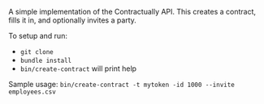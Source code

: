 A simple implementation of the Contractually API. This creates a contract, fills it in, and optionally invites a party.

To setup and run:
* `git clone`
* `bundle install`
* `bin/create-contract` will print help

Sample usage: 
`bin/create-contract -t mytoken -id 1000 --invite employees.csv`
